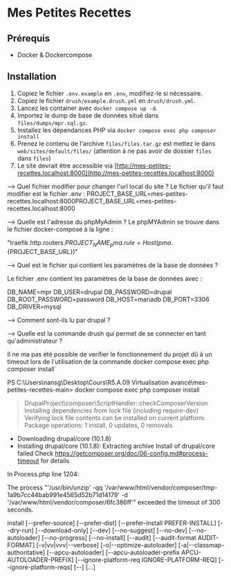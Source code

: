 # Mes Petites Recettes

## Prérequis
 - Docker & Dockercompose

## Installation
1. Copiez le fichier `.env.example` en `.env`, modifiez-le si nécessaire.
2. Copiez le fichier `drush/example.drush.yml` en  `drush/drush.yml`.
3. Lancez les container avec `docker compose up -d`.
4. Importez le dump de base de données situé dans `files/dumps/mpr.sql.gz`.
5. Installez les dépendances PHP via `docker compose exec php composer install`
6. Prenez le contenu de l'archive `files/files.tar.gz` est mettez le dans `web/sites/default/files/` (attention à ne pas avoir de dossier `files` dans `files`)
7. Le site devrait être accessible via [http://mes-petites-recettes.localhost:8000](http://mes-petites-recettes.localhost:8000)


--> Quel fichier modifier pour changer l'url local du site ?
Le fichier qu'il faut modifier est le fichier .env : PROJECT_BASE_URL=mes-petites-recettes.localhost:8000PROJECT_BASE_URL=mes-petites-recettes.localhost:8000

--> Quelle est l'adresse du phpMyAdmin ?
Le phpMYAdmin se trouve dans le fichier docker-compose à la ligne : 

 
"traefik.http.routers.${PROJECT_NAME}_pma.rule=Host(pma.${PROJECT_BASE_URL})"

--> Quel est le fichier qui contient les paramètres de la base de données ?

Le fichier .env contient les paramètres de la base de données avec : 

DB_NAME=mpr
DB_USER=drupal
DB_PASSWORD=drupal
DB_ROOT_PASSWORD=password
DB_HOST=mariadb
DB_PORT=3306
DB_DRIVER=mysql

--> Comment sont-ils lu par drupal ?

--> Quelle est la commande drush qui permet de se connecter en tant qu'administrateur ?



Il  ne ma pas été possible de verifier le fonctionnement du projet dû à un timeout lors de l'utilisation de la commande docker compose exec php composer install`

PS C:\Users\nansg\Desktop\Cours\R5.A.09 Virtualisation avancé\mes-petites-recettes-main> docker compose exec php composer install
> DrupalProject\composer\ScriptHandler::checkComposerVersion
Installing dependencies from lock file (including require-dev)
Verifying lock file contents can be installed on current platform.
Package operations: 1 install, 0 updates, 0 removals
  - Downloading drupal/core (10.1.8)
  - Installing drupal/core (10.1.8): Extracting archive
    Install of drupal/core failed
Check https://getcomposer.org/doc/06-config.md#process-timeout for details

In Process.php line 1204:

  The process "'/usr/bin/unzip' -qq '/var/www/html/vendor/composer/tmp-1a9b7cc44bab991e4565d52b71d14179' -d '/var/www/html/vendor/composer/6fc386ff'" exceeded the timeout of 300 seconds.  


install [--prefer-source] [--prefer-dist] [--prefer-install PREFER-INSTALL] [--dry-run] [--download-only] [--dev] [--no-suggest] [--no-dev] [--no-autoloader] [--no-progress] [--no-install] [--audit] [--audit-format AUDIT-FORMAT] [-v|vv|vvv|--verbose] [-o|--optimize-autoloader] [-a|--classmap-authoritative] [--apcu-autoloader] [--apcu-autoloader-prefix APCU-AUTOLOADER-PREFIX] [--ignore-platform-req IGNORE-PLATFORM-REQ] [--ignore-platform-reqs] [--] [<packages>...]
